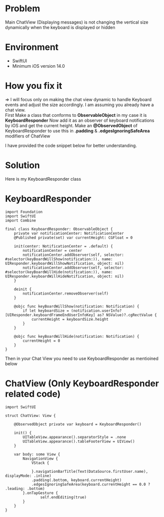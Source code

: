 # Problem
Main ChatView (Displaying messages) is not changing the vertical size dynamically when the keyboard is displayed or hidden


# Environment
- SwiftUI
- Minimum iOS version 14.0


# How you fix it
=> I will focus only on making the chat view dynamic to handle Keyboard events and adjust the size accordingly. I am assuming you already have a chat view.  
First Make a class that conforms to **ObservableObject** in my case it is **KeyboardResponder** Now add it as an observer of keyboard notifications by iOS and get the current height.
Make an **@ObservedObject** of KeyboardResponder to use this in **.padding** & **.edgesIgnoringSafeArea** modifiers of ChatView

I have provided the code snippet below for better understanding.


# Solution
Here is my KeyboardResponder class

# KeyboardResponder
```
import Foundation
import SwiftUI
import Combine

final class KeyboardResponder: ObservableObject {
    private var notificationCenter: NotificationCenter
    @Published private(set) var currentHeight: CGFloat = 0

    init(center: NotificationCenter = .default) {
        notificationCenter = center
        notificationCenter.addObserver(self, selector: #selector(keyBoardWillShow(notification:)), name: UIResponder.keyboardWillShowNotification, object: nil)
        notificationCenter.addObserver(self, selector: #selector(keyBoardWillHide(notification:)), name: UIResponder.keyboardWillHideNotification, object: nil)
    }

    deinit {
        notificationCenter.removeObserver(self)
    }

    @objc func keyBoardWillShow(notification: Notification) {
        if let keyboardSize = (notification.userInfo?[UIResponder.keyboardFrameEndUserInfoKey] as? NSValue)?.cgRectValue {
            currentHeight = keyboardSize.height
        }
    }

    @objc func keyBoardWillHide(notification: Notification) {
        currentHeight = 0
    }
}

```
Then in your Chat View you need to use KeyboardResponder as mentioined below

# ChatView (Only KeyboardResponder related code)

```
import SwiftUI

struct ChatView: View {
    
    @ObservedObject private var keyboard = KeyboardResponder()
    
    init() {
        UITableView.appearance().separatorStyle = .none
        UITableView.appearance().tableFooterView = UIView()
    }
    
    var body: some View {
        NavigationView {
            VStack {
                
            }.navigationBarTitle(Text(DataSource.firstUser.name), displayMode: .inline)
            .padding(.bottom, keyboard.currentHeight)
            .edgesIgnoringSafeArea(keyboard.currentHeight == 0.0 ? .leading: .bottom)
        }.onTapGesture {
                self.endEditing(true)
        }
    }
}
```

